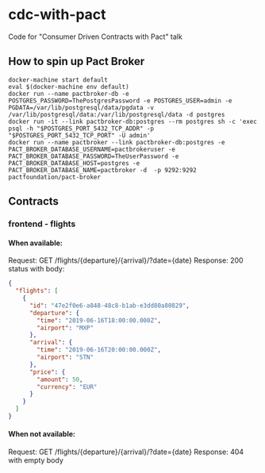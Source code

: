 # cdc-with-pact
Code for "Consumer Driven Contracts with Pact" talk

## How to spin up Pact Broker
```
docker-machine start default
eval $(docker-machine env default)
docker run --name pactbroker-db -e POSTGRES_PASSWORD=ThePostgresPassword -e POSTGRES_USER=admin -e PGDATA=/var/lib/postgresql/data/pgdata -v /var/lib/postgresql/data:/var/lib/postgresql/data -d postgres
docker run -it --link pactbroker-db:postgres --rm postgres sh -c 'exec psql -h "$POSTGRES_PORT_5432_TCP_ADDR" -p "$POSTGRES_PORT_5432_TCP_PORT" -U admin'
docker run --name pactbroker --link pactbroker-db:postgres -e PACT_BROKER_DATABASE_USERNAME=pactbrokeruser -e PACT_BROKER_DATABASE_PASSWORD=TheUserPassword -e PACT_BROKER_DATABASE_HOST=postgres -e PACT_BROKER_DATABASE_NAME=pactbroker -d  -p 9292:9292 pactfoundation/pact-broker
```

## Contracts

### frontend - flights

#### When available:
Request: GET /flights/{departure}/{arrival}/?date={date}
Response: 200 status with body:
```json
{
  "flights": [
    {
      "id": "47e2f0e6-a848-48c8-b1ab-e3dd80a80829",
      "departure": {
        "time": "2019-06-16T18:00:00.000Z",
        "airport": "MXP"
      },
      "arrival": {
        "time": "2019-06-16T20:00:00.000Z",
        "airport": "STN"
      },
      "price": {
        "amount": 50,
        "currency": "EUR"
      }
    }
  ]
}
```

#### When not available:
Request: GET /flights/{departure}/{arrival}/?date={date}
Response: 404 with empty body
